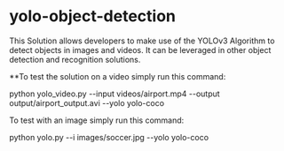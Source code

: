 # yolo-object-detection
This Solution allows developers to make use of the YOLOv3 Algorithm to detect objects in images and videos. It can be leveraged in other object detection and recognition solutions.

**To test the solution on a video simply run this command:

python yolo_video.py --input videos/airport.mp4 --output output/airport_output.avi --yolo yolo-coco

To test with an image simply run this command:

python yolo.py --i images/soccer.jpg --yolo yolo-coco

